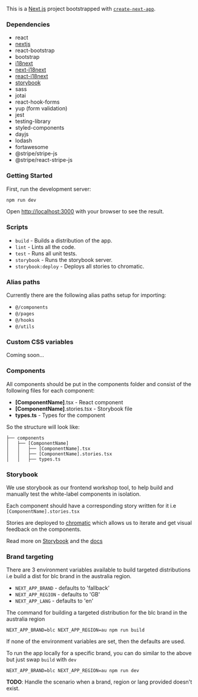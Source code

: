 This is a [Next.js](https://nextjs.org/) project bootstrapped with [`create-next-app`](https://github.com/vercel/next.js/tree/canary/packages/create-next-app).


### Dependencies

- react
- [nextjs](https://nextjs.org/docs)
- react-bootstrap
- bootstrap
- [i18next](https://www.i18next.com/)
- [next-i18next](https://github.com/i18next/next-i18next)
- [react-i18next](https://github.com/i18next/react-i18next)
- [storybook](https://storybook.js.org/)
- sass
- jotai
- react-hook-forms
- yup (form validation)
- jest
- testing-library
- styled-components
- dayjs
- lodash
- fortawesome
- @stripe/stripe-js
- @stripe/react-stripe-js

### Getting Started

First, run the development server:

```bash
npm run dev
```

Open [http://localhost:3000](http://localhost:3000) with your browser to see the result.

### Scripts

 - `build` - Builds a distribution of the app.
 - `lint` - Lints all the code.
 - `test` - Runs all unit tests.
 - `storybook` - Runs the storybook server.
 - `storybook:deploy` - Deploys all stories to chromatic.

### Alias paths
Currently there are the following alias paths setup for importing:
 - `@/components`
 - `@/pages`
 - `@/hooks`
 - `@/utils`

### Custom CSS variables
Coming soon...

### Components
All components should be put in the components folder and consist of the following files for each component:
 - **[ComponentName]**.tsx - React component
 - **[ComponentName]**.stories.tsx - Storybook file
 - **types.ts** - Types for the component

So the structure will look like:
```
├── components
│   ├── [ComponentName]
│   │   ├── [ComponentName].tsx
│   │   ├── [ComponentName].stories.tsx
│   │   ├── types.ts
```

### Storybook
We use storybook as our frontend workshop tool, to help build and manually test the white-label components in isolation.

Each component should have a corresponding story written for it i.e `[ComponentName].stories.tsx`

Stories are deployed to [chromatic](https://www.chromatic.com/) which allows us to iterate and get visual feedback on the components.

Read more on [Storybook](https://storybook.js.org/) and the [docs](https://storybook.js.org/docs/react/why-storybook)

### Brand targeting
There are 3 environment variables available to build targeted distributions i.e build a dist for blc brand in the australia region.

 - `NEXT_APP_BRAND` - defaults to 'fallback'
 - `NEXT_APP_REGION` - defaults to 'GB'
 - `NEXT_APP_LANG` - defaults to 'en'

The command for building a targeted distribution for the blc brand in the australia region

`NEXT_APP_BRAND=blc NEXT_APP_REGION=au npm run build`

If none of the environment variables are set, then the defaults are used.

To run the app locally for a specific brand, you can do similar to the above but just swap `build` with `dev`

`NEXT_APP_BRAND=blc NEXT_APP_REGION=au npm run dev`

**TODO**: Handle the scenario when a brand, region or lang provided doesn't exist.